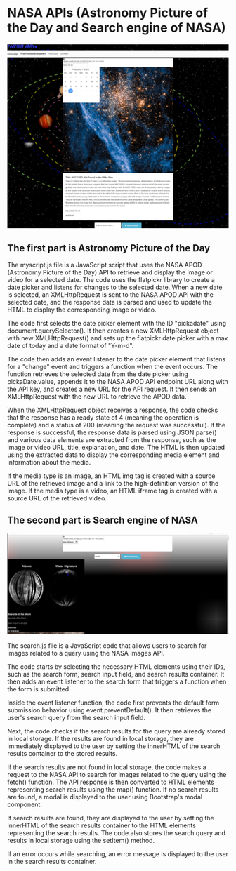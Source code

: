 # NASA APIs (Astronomy Picture of the Day and Search engine of NASA)

![Alt text](./asset/images/screencap.png)

## The first part is Astronomy Picture of the Day
The myscript.js file is a JavaScript script that uses the NASA APOD (Astronomy Picture of the Day) API to retrieve and display the image or video for a selected date. The code uses the flatpickr library to create a date picker and listens for changes to the selected date. When a new date is selected, an XMLHttpRequest is sent to the NASA APOD API with the selected date, and the response data is parsed and used to update the HTML to display the corresponding image or video.

The code first selects the date picker element with the ID "pickadate" using document.querySelector(). It then creates a new XMLHttpRequest object with new XMLHttpRequest() and sets up the flatpickr date picker with a max date of today and a date format of "Y-m-d".

The code then adds an event listener to the date picker element that listens for a "change" event and triggers a function when the event occurs. The function retrieves the selected date from the date picker using pickaDate.value, appends it to the NASA APOD API endpoint URL along with the API key, and creates a new URL for the API request. It then sends an XMLHttpRequest with the new URL to retrieve the APOD data.

When the XMLHttpRequest object receives a response, the code checks that the response has a ready state of 4 (meaning the operation is complete) and a status of 200 (meaning the request was successful). If the response is successful, the response data is parsed using JSON.parse() and various data elements are extracted from the response, such as the image or video URL, title, explanation, and date. The HTML is then updated using the extracted data to display the corresponding media element and information about the media.

If the media type is an image, an HTML img tag is created with a source URL of the retrieved image and a link to the high-definition version of the image. If the media type is a video, an HTML iframe tag is created with a source URL of the retrieved video.

## The second part is Search engine of NASA

![Alt text](./asset/images/screencap2.png)

The search.js file is a JavaScript code that allows users to search for images related to a query using the NASA Images API.

The code starts by selecting the necessary HTML elements using their IDs, such as the search form, search input field, and search results container. It then adds an event listener to the search form that triggers a function when the form is submitted.

Inside the event listener function, the code first prevents the default form submission behavior using event.preventDefault(). It then retrieves the user's search query from the search input field.

Next, the code checks if the search results for the query are already stored in local storage. If the results are found in local storage, they are immediately displayed to the user by setting the innerHTML of the search results container to the stored results.

If the search results are not found in local storage, the code makes a request to the NASA API to search for images related to the query using the fetch() function. The API response is then converted to HTML elements representing search results using the map() function. If no search results are found, a modal is displayed to the user using Bootstrap's modal component.

If search results are found, they are displayed to the user by setting the innerHTML of the search results container to the HTML elements representing the search results. The code also stores the search query and results in local storage using the setItem() method.

If an error occurs while searching, an error message is displayed to the user in the search results container.





